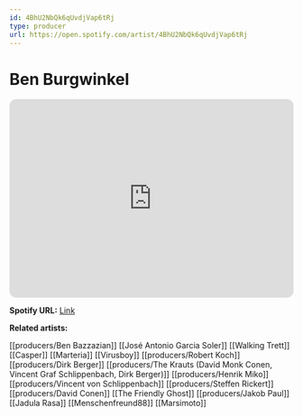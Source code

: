 ```yaml
---
id: 4BhU2NbQk6qUvdjVap6tRj
type: producer
url: https://open.spotify.com/artist/4BhU2NbQk6qUvdjVap6tRj
---
```

# Ben Burgwinkel

<iframe style="border-radius:12px" src="https://open.spotify.com/embed/artist/4BhU2NbQk6qUvdjVap6tRj" width="100%" height="352" frameBorder="0" allowfullscreen="" allow="autoplay; clipboard-write; encrypted-media; fullscreen; picture-in-picture" loading="lazy"></iframe>

**Spotify URL:** [Link](https://open.spotify.com/artist/4BhU2NbQk6qUvdjVap6tRj)

**Related artists:**

[[producers/Ben Bazzazian]]
[[José Antonio Garcia Soler]]
[[Walking Trett]]
[[Casper]]
[[Marteria]]
[[Virusboy]]
[[producers/Robert Koch]]
[[producers/Dirk Berger]]
[[producers/The Krauts (David Monk Conen, Vincent Graf Schlippenbach, Dirk Berger)]]
[[producers/Henrik Miko]]
[[producers/Vincent von Schlippenbach]]
[[producers/Steffen Rickert]]
[[producers/David Conen]]
[[The Friendly Ghost]]
[[producers/Jakob Paul]]
[[Jadula Rasa]]
[[Menschenfreund88]]
[[Marsimoto]]
